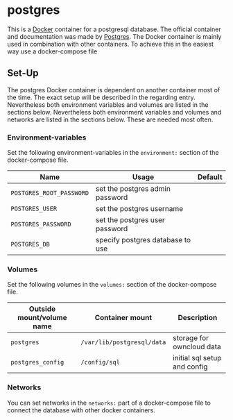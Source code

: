 # postgres

This is a [Docker](/wiki/docker.md) container for a postgresql database.
The official container and documentation was made by
[Postgres](https://hub.docker.com/_/postgres).
The Docker container is mainly used in combination with other containers.
To achieve this in the easiest way use a docker-compose file

## Set-Up

The postgres Docker container is dependent on another container most of the time. 
The exact setup will be described in the regarding entry.
Nevertheless both environment variables and volumes are listed in the sections below.
Nevertheless both environment variables and volumes and networks are listed in the sections below.
These are needed most often.

### Environment-variables

Set the following environment-variables in the `environment:` section of the
docker-compose file.

| Name                     | Usage                            | Default |
| ------------------------ | -------------------------------- | ------- |
| `POSTGRES_ROOT_PASSWORD` | set the postgres admin password  |         |
| `POSTGRES_USER`          | set the postgres username        |         |
| `POSTGRES_PASSWORD`      | set the postgres user password   |         |
| `POSTGRES_DB`            | specify postgres database to use |         |

### Volumes

Set the following volumes in the `volumes:` section of the docker-compose file.

| Outside mount/volume name | Container mount            | Description                  |
| ------------------------- | -------------------------- | ---------------------------- |
| `postgres`                | `/var/lib/postgresql/data` | storage for owncloud data    |
| `postgres_config`         | `/config/sql`              | initial sql setup and config |

### Networks

You can set networks in the `networks:` part of a docker-compose file to connect
the database with other docker containers.
